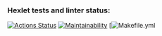 ### Hexlet tests and linter status:
[![Actions Status](https://github.com/rogedkone/frontend-project-lvl1/workflows/hexlet-check/badge.svg)](https://github.com/rogedkone/frontend-project-lvl1/actions)
[![Maintainability](https://api.codeclimate.com/v1/badges/a99a88d28ad37a79dbf6/maintainability)](https://codeclimate.com/github/codeclimate/codeclimate/maintainability)
[![Makefile.yml](https://github.com/rogedkone/frontend-project-lvl1/blob/main/.github/workflows/makefile.yml/badge.svg)
